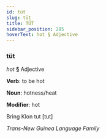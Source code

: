 ```yaml
---
id: tüt
slug: tüt
title: TÜT
sidebar_position: 285
hoverText: hot § Adjective
---
```


### tüt

*hot* **§** Adjective

**Verb**: to be hot

**Noun**: hotness/heat

**Modifier**: hot

Bring Klon tut [tut]

*Trans-New Guinea Language Family*